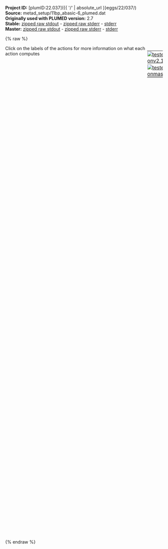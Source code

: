 **Project ID:** [plumID:22.037]({{ '/' | absolute_url }}eggs/22/037/)  
**Source:** metad_setup/11bp_abasic-6_plumed.dat  
**Originally used with PLUMED version:** 2.7  
**Stable:** [zipped raw stdout](11bp_abasic-6_plumed.dat.plumed.stdout.txt.zip) - [zipped raw stderr](11bp_abasic-6_plumed.dat.plumed.stderr.txt.zip) - [stderr](11bp_abasic-6_plumed.dat.plumed.stderr)  
**Master:** [zipped raw stdout](11bp_abasic-6_plumed.dat.plumed_master.stdout.txt.zip) - [zipped raw stderr](11bp_abasic-6_plumed.dat.plumed_master.stderr.txt.zip) - [stderr](11bp_abasic-6_plumed.dat.plumed_master.stderr)  

{% raw %}
<div style="width: 100%; float:left">
<div style="width: 90%; float:left" id="value_details_data/metad_setup/11bp_abasic-6_plumed.dat"> Click on the labels of the actions for more information on what each action computes </div>
<div style="width: 10%; float:left"><table><tr><td style="padding:1px"><a href="11bp_abasic-6_plumed.dat.plumed.stderr"><img src="https://img.shields.io/badge/v2.10-passing-green.svg" alt="tested onv2.10" /></a></td></tr><tr><td style="padding:1px"><a href="11bp_abasic-6_plumed.dat.plumed_master.stderr"><img src="https://img.shields.io/badge/master-passing-green.svg" alt="tested onmaster" /></a></td></tr></table></div></div>
<pre style="width=97%;">
<span style="color:blue" class="comment"># between atoms 1 and 10</span>
<br/><b name="data/metad_setup/11bp_abasic-6_plumed.datp1" onclick='showPath("data/metad_setup/11bp_abasic-6_plumed.dat","data/metad_setup/11bp_abasic-6_plumed.datp1","data/metad_setup/11bp_abasic-6_plumed.datp1","black")'>p1</b><span style="display:none;" id="data/metad_setup/11bp_abasic-6_plumed.datp1">The DISTANCE action with label <b>p1</b> calculates the following quantities:<table  align="center" frame="void" width="95%" cellpadding="5%"><tr><td width="5%"><b> Quantity </b>  </td><td width="5%"><b> Type </b>  </td><td><b> Description </b> </td></tr><tr><td width="5%">p1</td><td width="5%"><font color="black">scalar</font></td><td>the DISTANCE between this pair of atoms</td></tr></table></span>: <span class="plumedtooltip" style="color:green">DISTANCE<span class="right">Calculate the distance between a pair of atoms. <a href="https://www.plumed.org/doc-master/user-doc/html/_d_i_s_t_a_n_c_e.html" style="color:green">More details</a><i></i></span></span> <span class="plumedtooltip">ATOMS<span class="right">the pair of atom that we are calculating the distance between<i></i></span></span>=2,63
<b name="data/metad_setup/11bp_abasic-6_plumed.datp2" onclick='showPath("data/metad_setup/11bp_abasic-6_plumed.dat","data/metad_setup/11bp_abasic-6_plumed.datp2","data/metad_setup/11bp_abasic-6_plumed.datp2","black")'>p2</b><span style="display:none;" id="data/metad_setup/11bp_abasic-6_plumed.datp2">The DISTANCE action with label <b>p2</b> calculates the following quantities:<table  align="center" frame="void" width="95%" cellpadding="5%"><tr><td width="5%"><b> Quantity </b>  </td><td width="5%"><b> Type </b>  </td><td><b> Description </b> </td></tr><tr><td width="5%">p2</td><td width="5%"><font color="black">scalar</font></td><td>the DISTANCE between this pair of atoms</td></tr></table></span>: <span class="plumedtooltip" style="color:green">DISTANCE<span class="right">Calculate the distance between a pair of atoms. <a href="https://www.plumed.org/doc-master/user-doc/html/_d_i_s_t_a_n_c_e.html" style="color:green">More details</a><i></i></span></span> <span class="plumedtooltip">ATOMS<span class="right">the pair of atom that we are calculating the distance between<i></i></span></span>=5,60
<b name="data/metad_setup/11bp_abasic-6_plumed.datp3" onclick='showPath("data/metad_setup/11bp_abasic-6_plumed.dat","data/metad_setup/11bp_abasic-6_plumed.datp3","data/metad_setup/11bp_abasic-6_plumed.datp3","black")'>p3</b><span style="display:none;" id="data/metad_setup/11bp_abasic-6_plumed.datp3">The DISTANCE action with label <b>p3</b> calculates the following quantities:<table  align="center" frame="void" width="95%" cellpadding="5%"><tr><td width="5%"><b> Quantity </b>  </td><td width="5%"><b> Type </b>  </td><td><b> Description </b> </td></tr><tr><td width="5%">p3</td><td width="5%"><font color="black">scalar</font></td><td>the DISTANCE between this pair of atoms</td></tr></table></span>: <span class="plumedtooltip" style="color:green">DISTANCE<span class="right">Calculate the distance between a pair of atoms. <a href="https://www.plumed.org/doc-master/user-doc/html/_d_i_s_t_a_n_c_e.html" style="color:green">More details</a><i></i></span></span> <span class="plumedtooltip">ATOMS<span class="right">the pair of atom that we are calculating the distance between<i></i></span></span>=8,57
<b name="data/metad_setup/11bp_abasic-6_plumed.datp4" onclick='showPath("data/metad_setup/11bp_abasic-6_plumed.dat","data/metad_setup/11bp_abasic-6_plumed.datp4","data/metad_setup/11bp_abasic-6_plumed.datp4","black")'>p4</b><span style="display:none;" id="data/metad_setup/11bp_abasic-6_plumed.datp4">The DISTANCE action with label <b>p4</b> calculates the following quantities:<table  align="center" frame="void" width="95%" cellpadding="5%"><tr><td width="5%"><b> Quantity </b>  </td><td width="5%"><b> Type </b>  </td><td><b> Description </b> </td></tr><tr><td width="5%">p4</td><td width="5%"><font color="black">scalar</font></td><td>the DISTANCE between this pair of atoms</td></tr></table></span>: <span class="plumedtooltip" style="color:green">DISTANCE<span class="right">Calculate the distance between a pair of atoms. <a href="https://www.plumed.org/doc-master/user-doc/html/_d_i_s_t_a_n_c_e.html" style="color:green">More details</a><i></i></span></span> <span class="plumedtooltip">ATOMS<span class="right">the pair of atom that we are calculating the distance between<i></i></span></span>=11,54
<b name="data/metad_setup/11bp_abasic-6_plumed.datp5" onclick='showPath("data/metad_setup/11bp_abasic-6_plumed.dat","data/metad_setup/11bp_abasic-6_plumed.datp5","data/metad_setup/11bp_abasic-6_plumed.datp5","black")'>p5</b><span style="display:none;" id="data/metad_setup/11bp_abasic-6_plumed.datp5">The DISTANCE action with label <b>p5</b> calculates the following quantities:<table  align="center" frame="void" width="95%" cellpadding="5%"><tr><td width="5%"><b> Quantity </b>  </td><td width="5%"><b> Type </b>  </td><td><b> Description </b> </td></tr><tr><td width="5%">p5</td><td width="5%"><font color="black">scalar</font></td><td>the DISTANCE between this pair of atoms</td></tr></table></span>: <span class="plumedtooltip" style="color:green">DISTANCE<span class="right">Calculate the distance between a pair of atoms. <a href="https://www.plumed.org/doc-master/user-doc/html/_d_i_s_t_a_n_c_e.html" style="color:green">More details</a><i></i></span></span> <span class="plumedtooltip">ATOMS<span class="right">the pair of atom that we are calculating the distance between<i></i></span></span>=14,51
<b name="data/metad_setup/11bp_abasic-6_plumed.datp7" onclick='showPath("data/metad_setup/11bp_abasic-6_plumed.dat","data/metad_setup/11bp_abasic-6_plumed.datp7","data/metad_setup/11bp_abasic-6_plumed.datp7","black")'>p7</b><span style="display:none;" id="data/metad_setup/11bp_abasic-6_plumed.datp7">The DISTANCE action with label <b>p7</b> calculates the following quantities:<table  align="center" frame="void" width="95%" cellpadding="5%"><tr><td width="5%"><b> Quantity </b>  </td><td width="5%"><b> Type </b>  </td><td><b> Description </b> </td></tr><tr><td width="5%">p7</td><td width="5%"><font color="black">scalar</font></td><td>the DISTANCE between this pair of atoms</td></tr></table></span>: <span class="plumedtooltip" style="color:green">DISTANCE<span class="right">Calculate the distance between a pair of atoms. <a href="https://www.plumed.org/doc-master/user-doc/html/_d_i_s_t_a_n_c_e.html" style="color:green">More details</a><i></i></span></span> <span class="plumedtooltip">ATOMS<span class="right">the pair of atom that we are calculating the distance between<i></i></span></span>=19,45
<b name="data/metad_setup/11bp_abasic-6_plumed.datp8" onclick='showPath("data/metad_setup/11bp_abasic-6_plumed.dat","data/metad_setup/11bp_abasic-6_plumed.datp8","data/metad_setup/11bp_abasic-6_plumed.datp8","black")'>p8</b><span style="display:none;" id="data/metad_setup/11bp_abasic-6_plumed.datp8">The DISTANCE action with label <b>p8</b> calculates the following quantities:<table  align="center" frame="void" width="95%" cellpadding="5%"><tr><td width="5%"><b> Quantity </b>  </td><td width="5%"><b> Type </b>  </td><td><b> Description </b> </td></tr><tr><td width="5%">p8</td><td width="5%"><font color="black">scalar</font></td><td>the DISTANCE between this pair of atoms</td></tr></table></span>: <span class="plumedtooltip" style="color:green">DISTANCE<span class="right">Calculate the distance between a pair of atoms. <a href="https://www.plumed.org/doc-master/user-doc/html/_d_i_s_t_a_n_c_e.html" style="color:green">More details</a><i></i></span></span> <span class="plumedtooltip">ATOMS<span class="right">the pair of atom that we are calculating the distance between<i></i></span></span>=22,42
<b name="data/metad_setup/11bp_abasic-6_plumed.datp9" onclick='showPath("data/metad_setup/11bp_abasic-6_plumed.dat","data/metad_setup/11bp_abasic-6_plumed.datp9","data/metad_setup/11bp_abasic-6_plumed.datp9","black")'>p9</b><span style="display:none;" id="data/metad_setup/11bp_abasic-6_plumed.datp9">The DISTANCE action with label <b>p9</b> calculates the following quantities:<table  align="center" frame="void" width="95%" cellpadding="5%"><tr><td width="5%"><b> Quantity </b>  </td><td width="5%"><b> Type </b>  </td><td><b> Description </b> </td></tr><tr><td width="5%">p9</td><td width="5%"><font color="black">scalar</font></td><td>the DISTANCE between this pair of atoms</td></tr></table></span>: <span class="plumedtooltip" style="color:green">DISTANCE<span class="right">Calculate the distance between a pair of atoms. <a href="https://www.plumed.org/doc-master/user-doc/html/_d_i_s_t_a_n_c_e.html" style="color:green">More details</a><i></i></span></span> <span class="plumedtooltip">ATOMS<span class="right">the pair of atom that we are calculating the distance between<i></i></span></span>=25,39
<b name="data/metad_setup/11bp_abasic-6_plumed.datp10" onclick='showPath("data/metad_setup/11bp_abasic-6_plumed.dat","data/metad_setup/11bp_abasic-6_plumed.datp10","data/metad_setup/11bp_abasic-6_plumed.datp10","black")'>p10</b><span style="display:none;" id="data/metad_setup/11bp_abasic-6_plumed.datp10">The DISTANCE action with label <b>p10</b> calculates the following quantities:<table  align="center" frame="void" width="95%" cellpadding="5%"><tr><td width="5%"><b> Quantity </b>  </td><td width="5%"><b> Type </b>  </td><td><b> Description </b> </td></tr><tr><td width="5%">p10</td><td width="5%"><font color="black">scalar</font></td><td>the DISTANCE between this pair of atoms</td></tr></table></span>: <span class="plumedtooltip" style="color:green">DISTANCE<span class="right">Calculate the distance between a pair of atoms. <a href="https://www.plumed.org/doc-master/user-doc/html/_d_i_s_t_a_n_c_e.html" style="color:green">More details</a><i></i></span></span> <span class="plumedtooltip">ATOMS<span class="right">the pair of atom that we are calculating the distance between<i></i></span></span>=28,36
<b name="data/metad_setup/11bp_abasic-6_plumed.datp11" onclick='showPath("data/metad_setup/11bp_abasic-6_plumed.dat","data/metad_setup/11bp_abasic-6_plumed.datp11","data/metad_setup/11bp_abasic-6_plumed.datp11","black")'>p11</b><span style="display:none;" id="data/metad_setup/11bp_abasic-6_plumed.datp11">The DISTANCE action with label <b>p11</b> calculates the following quantities:<table  align="center" frame="void" width="95%" cellpadding="5%"><tr><td width="5%"><b> Quantity </b>  </td><td width="5%"><b> Type </b>  </td><td><b> Description </b> </td></tr><tr><td width="5%">p11</td><td width="5%"><font color="black">scalar</font></td><td>the DISTANCE between this pair of atoms</td></tr></table></span>: <span class="plumedtooltip" style="color:green">DISTANCE<span class="right">Calculate the distance between a pair of atoms. <a href="https://www.plumed.org/doc-master/user-doc/html/_d_i_s_t_a_n_c_e.html" style="color:green">More details</a><i></i></span></span> <span class="plumedtooltip">ATOMS<span class="right">the pair of atom that we are calculating the distance between<i></i></span></span>=31,33 

<span id="data/metad_setup/11bp_abasic-6_plumed.datd1_short"><b name="data/metad_setup/11bp_abasic-6_plumed.datd1" onclick='showPath("data/metad_setup/11bp_abasic-6_plumed.dat","data/metad_setup/11bp_abasic-6_plumed.datd1","data/metad_setup/11bp_abasic-6_plumed.datd1_shortcut","blue")'>d1</b><span style="display:none;" id="data/metad_setup/11bp_abasic-6_plumed.datd1_shortcut">The DISTANCES action with label <b>d1</b> calculates the following quantities:<table  align="center" frame="void" width="95%" cellpadding="5%"><tr><td width="5%"><b> Quantity </b>  </td><td width="5%"><b> Type </b>  </td><td><b> Description </b> </td></tr><tr><td width="5%">d1</td><td width="5%"><font color="blue">vector</font></td><td>the DISTANCES between the each pair of atoms that were specified</td></tr><tr><td width="5%">d1_mean</td><td width="5%"><font color="black">scalar</font></td><td>the mean of the colvars</td></tr></table></span>: <span class="plumedtooltip" style="color:green">DISTANCES<span class="right">Calculate the distances between multiple piars of atoms This action is <a class="toggler" href='javascript:;' onclick='toggleDisplay("data/metad_setup/11bp_abasic-6_plumed.datd1");'>a shortcut</a>. <a href="https://www.plumed.org/doc-master/user-doc/html/_d_i_s_t_a_n_c_e_s.html">More details</a><i></i></span></span> <span class="plumedtooltip">ATOMS1<span class="right">the pairs of atoms that you would like to calculate the angles for<i></i></span></span>=2,63 <span class="plumedtooltip">ATOMS2<span class="right">the pairs of atoms that you would like to calculate the angles for<i></i></span></span>=5,60 <span class="plumedtooltip">ATOMS3<span class="right">the pairs of atoms that you would like to calculate the angles for<i></i></span></span>=8,57 <span class="plumedtooltip">ATOMS4<span class="right">the pairs of atoms that you would like to calculate the angles for<i></i></span></span>=11,54 <span class="plumedtooltip">ATOMS5<span class="right">the pairs of atoms that you would like to calculate the angles for<i></i></span></span>=14,51 <span class="plumedtooltip">ATOMS6<span class="right">the pairs of atoms that you would like to calculate the angles for<i></i></span></span>=19,45 <span class="plumedtooltip">ATOMS7<span class="right">the pairs of atoms that you would like to calculate the angles for<i></i></span></span>=22,42 <span class="plumedtooltip">ATOMS8<span class="right">the pairs of atoms that you would like to calculate the angles for<i></i></span></span>=25,39 <span class="plumedtooltip">ATOMS9<span class="right">the pairs of atoms that you would like to calculate the angles for<i></i></span></span>=28,36 <span class="plumedtooltip">ATOMS10<span class="right">the pairs of atoms that you would like to calculate the angles for<i></i></span></span>=31,33 <span class="plumedtooltip">MEAN<span class="right"> calculate the mean of all the quantities<i></i></span></span>
</span><span id="data/metad_setup/11bp_abasic-6_plumed.datd1_long" style="display:none;"><span style="color:blue" class="comment"># PLUMED interprets the command:
</span><span class="toggler" style="color:red" onclick='toggleDisplay("data/metad_setup/11bp_abasic-6_plumed.datd1")'># d1: DISTANCES ATOMS1=2,63 ATOMS2=5,60 ATOMS3=8,57 ATOMS4=11,54 ATOMS5=14,51 ATOMS6=19,45 ATOMS7=22,42 ATOMS8=25,39 ATOMS9=28,36 ATOMS10=31,33 MEAN</span>
<span style="color:blue" class="comment"># as follows (Click the red comment above to revert to the short version of the input):</span>
<b name="data/metad_setup/11bp_abasic-6_plumed.datd1_vatom1" onclick='showPath("data/metad_setup/11bp_abasic-6_plumed.dat","data/metad_setup/11bp_abasic-6_plumed.datd1_vatom1","data/metad_setup/11bp_abasic-6_plumed.datd1_vatom1","violet")'>d1_vatom1</b><span style="display:none;" id="data/metad_setup/11bp_abasic-6_plumed.datd1_vatom1">The CENTER_FAST action with label <b>d1_vatom1</b> calculates the following quantities:<table  align="center" frame="void" width="95%" cellpadding="5%"><tr><td width="5%"><b> Quantity </b>  </td><td width="5%"><b> Type </b>  </td><td><b> Description </b> </td></tr><tr><td width="5%">d1_vatom1</td><td width="5%"><font color="violet">atoms</font></td><td>virtual atom calculated by CENTER_FAST action</td></tr></table></span>: <span class="plumedtooltip" style="color:green">CENTER<span class="right">Calculate the center for a group of atoms, with arbitrary weights. <a href="https://www.plumed.org/doc-master/user-doc/html/_c_e_n_t_e_r.html" style="color:green">More details</a><i></i></span></span> <span class="plumedtooltip">ATOMS<span class="right">the group of atoms that you are calculating the Gyration Tensor for<i></i></span></span>=2,63
<b name="data/metad_setup/11bp_abasic-6_plumed.datd1_vatom2" onclick='showPath("data/metad_setup/11bp_abasic-6_plumed.dat","data/metad_setup/11bp_abasic-6_plumed.datd1_vatom2","data/metad_setup/11bp_abasic-6_plumed.datd1_vatom2","violet")'>d1_vatom2</b><span style="display:none;" id="data/metad_setup/11bp_abasic-6_plumed.datd1_vatom2">The CENTER_FAST action with label <b>d1_vatom2</b> calculates the following quantities:<table  align="center" frame="void" width="95%" cellpadding="5%"><tr><td width="5%"><b> Quantity </b>  </td><td width="5%"><b> Type </b>  </td><td><b> Description </b> </td></tr><tr><td width="5%">d1_vatom2</td><td width="5%"><font color="violet">atoms</font></td><td>virtual atom calculated by CENTER_FAST action</td></tr></table></span>: <span class="plumedtooltip" style="color:green">CENTER<span class="right">Calculate the center for a group of atoms, with arbitrary weights. <a href="https://www.plumed.org/doc-master/user-doc/html/_c_e_n_t_e_r.html" style="color:green">More details</a><i></i></span></span> <span class="plumedtooltip">ATOMS<span class="right">the group of atoms that you are calculating the Gyration Tensor for<i></i></span></span>=5,60
<b name="data/metad_setup/11bp_abasic-6_plumed.datd1_vatom3" onclick='showPath("data/metad_setup/11bp_abasic-6_plumed.dat","data/metad_setup/11bp_abasic-6_plumed.datd1_vatom3","data/metad_setup/11bp_abasic-6_plumed.datd1_vatom3","violet")'>d1_vatom3</b><span style="display:none;" id="data/metad_setup/11bp_abasic-6_plumed.datd1_vatom3">The CENTER_FAST action with label <b>d1_vatom3</b> calculates the following quantities:<table  align="center" frame="void" width="95%" cellpadding="5%"><tr><td width="5%"><b> Quantity </b>  </td><td width="5%"><b> Type </b>  </td><td><b> Description </b> </td></tr><tr><td width="5%">d1_vatom3</td><td width="5%"><font color="violet">atoms</font></td><td>virtual atom calculated by CENTER_FAST action</td></tr></table></span>: <span class="plumedtooltip" style="color:green">CENTER<span class="right">Calculate the center for a group of atoms, with arbitrary weights. <a href="https://www.plumed.org/doc-master/user-doc/html/_c_e_n_t_e_r.html" style="color:green">More details</a><i></i></span></span> <span class="plumedtooltip">ATOMS<span class="right">the group of atoms that you are calculating the Gyration Tensor for<i></i></span></span>=8,57
<b name="data/metad_setup/11bp_abasic-6_plumed.datd1_vatom4" onclick='showPath("data/metad_setup/11bp_abasic-6_plumed.dat","data/metad_setup/11bp_abasic-6_plumed.datd1_vatom4","data/metad_setup/11bp_abasic-6_plumed.datd1_vatom4","violet")'>d1_vatom4</b><span style="display:none;" id="data/metad_setup/11bp_abasic-6_plumed.datd1_vatom4">The CENTER_FAST action with label <b>d1_vatom4</b> calculates the following quantities:<table  align="center" frame="void" width="95%" cellpadding="5%"><tr><td width="5%"><b> Quantity </b>  </td><td width="5%"><b> Type </b>  </td><td><b> Description </b> </td></tr><tr><td width="5%">d1_vatom4</td><td width="5%"><font color="violet">atoms</font></td><td>virtual atom calculated by CENTER_FAST action</td></tr></table></span>: <span class="plumedtooltip" style="color:green">CENTER<span class="right">Calculate the center for a group of atoms, with arbitrary weights. <a href="https://www.plumed.org/doc-master/user-doc/html/_c_e_n_t_e_r.html" style="color:green">More details</a><i></i></span></span> <span class="plumedtooltip">ATOMS<span class="right">the group of atoms that you are calculating the Gyration Tensor for<i></i></span></span>=11,54
<b name="data/metad_setup/11bp_abasic-6_plumed.datd1_vatom5" onclick='showPath("data/metad_setup/11bp_abasic-6_plumed.dat","data/metad_setup/11bp_abasic-6_plumed.datd1_vatom5","data/metad_setup/11bp_abasic-6_plumed.datd1_vatom5","violet")'>d1_vatom5</b><span style="display:none;" id="data/metad_setup/11bp_abasic-6_plumed.datd1_vatom5">The CENTER_FAST action with label <b>d1_vatom5</b> calculates the following quantities:<table  align="center" frame="void" width="95%" cellpadding="5%"><tr><td width="5%"><b> Quantity </b>  </td><td width="5%"><b> Type </b>  </td><td><b> Description </b> </td></tr><tr><td width="5%">d1_vatom5</td><td width="5%"><font color="violet">atoms</font></td><td>virtual atom calculated by CENTER_FAST action</td></tr></table></span>: <span class="plumedtooltip" style="color:green">CENTER<span class="right">Calculate the center for a group of atoms, with arbitrary weights. <a href="https://www.plumed.org/doc-master/user-doc/html/_c_e_n_t_e_r.html" style="color:green">More details</a><i></i></span></span> <span class="plumedtooltip">ATOMS<span class="right">the group of atoms that you are calculating the Gyration Tensor for<i></i></span></span>=14,51
<b name="data/metad_setup/11bp_abasic-6_plumed.datd1_vatom6" onclick='showPath("data/metad_setup/11bp_abasic-6_plumed.dat","data/metad_setup/11bp_abasic-6_plumed.datd1_vatom6","data/metad_setup/11bp_abasic-6_plumed.datd1_vatom6","violet")'>d1_vatom6</b><span style="display:none;" id="data/metad_setup/11bp_abasic-6_plumed.datd1_vatom6">The CENTER_FAST action with label <b>d1_vatom6</b> calculates the following quantities:<table  align="center" frame="void" width="95%" cellpadding="5%"><tr><td width="5%"><b> Quantity </b>  </td><td width="5%"><b> Type </b>  </td><td><b> Description </b> </td></tr><tr><td width="5%">d1_vatom6</td><td width="5%"><font color="violet">atoms</font></td><td>virtual atom calculated by CENTER_FAST action</td></tr></table></span>: <span class="plumedtooltip" style="color:green">CENTER<span class="right">Calculate the center for a group of atoms, with arbitrary weights. <a href="https://www.plumed.org/doc-master/user-doc/html/_c_e_n_t_e_r.html" style="color:green">More details</a><i></i></span></span> <span class="plumedtooltip">ATOMS<span class="right">the group of atoms that you are calculating the Gyration Tensor for<i></i></span></span>=19,45
<b name="data/metad_setup/11bp_abasic-6_plumed.datd1_vatom7" onclick='showPath("data/metad_setup/11bp_abasic-6_plumed.dat","data/metad_setup/11bp_abasic-6_plumed.datd1_vatom7","data/metad_setup/11bp_abasic-6_plumed.datd1_vatom7","violet")'>d1_vatom7</b><span style="display:none;" id="data/metad_setup/11bp_abasic-6_plumed.datd1_vatom7">The CENTER_FAST action with label <b>d1_vatom7</b> calculates the following quantities:<table  align="center" frame="void" width="95%" cellpadding="5%"><tr><td width="5%"><b> Quantity </b>  </td><td width="5%"><b> Type </b>  </td><td><b> Description </b> </td></tr><tr><td width="5%">d1_vatom7</td><td width="5%"><font color="violet">atoms</font></td><td>virtual atom calculated by CENTER_FAST action</td></tr></table></span>: <span class="plumedtooltip" style="color:green">CENTER<span class="right">Calculate the center for a group of atoms, with arbitrary weights. <a href="https://www.plumed.org/doc-master/user-doc/html/_c_e_n_t_e_r.html" style="color:green">More details</a><i></i></span></span> <span class="plumedtooltip">ATOMS<span class="right">the group of atoms that you are calculating the Gyration Tensor for<i></i></span></span>=22,42
<b name="data/metad_setup/11bp_abasic-6_plumed.datd1_vatom8" onclick='showPath("data/metad_setup/11bp_abasic-6_plumed.dat","data/metad_setup/11bp_abasic-6_plumed.datd1_vatom8","data/metad_setup/11bp_abasic-6_plumed.datd1_vatom8","violet")'>d1_vatom8</b><span style="display:none;" id="data/metad_setup/11bp_abasic-6_plumed.datd1_vatom8">The CENTER_FAST action with label <b>d1_vatom8</b> calculates the following quantities:<table  align="center" frame="void" width="95%" cellpadding="5%"><tr><td width="5%"><b> Quantity </b>  </td><td width="5%"><b> Type </b>  </td><td><b> Description </b> </td></tr><tr><td width="5%">d1_vatom8</td><td width="5%"><font color="violet">atoms</font></td><td>virtual atom calculated by CENTER_FAST action</td></tr></table></span>: <span class="plumedtooltip" style="color:green">CENTER<span class="right">Calculate the center for a group of atoms, with arbitrary weights. <a href="https://www.plumed.org/doc-master/user-doc/html/_c_e_n_t_e_r.html" style="color:green">More details</a><i></i></span></span> <span class="plumedtooltip">ATOMS<span class="right">the group of atoms that you are calculating the Gyration Tensor for<i></i></span></span>=25,39
<b name="data/metad_setup/11bp_abasic-6_plumed.datd1_vatom9" onclick='showPath("data/metad_setup/11bp_abasic-6_plumed.dat","data/metad_setup/11bp_abasic-6_plumed.datd1_vatom9","data/metad_setup/11bp_abasic-6_plumed.datd1_vatom9","violet")'>d1_vatom9</b><span style="display:none;" id="data/metad_setup/11bp_abasic-6_plumed.datd1_vatom9">The CENTER_FAST action with label <b>d1_vatom9</b> calculates the following quantities:<table  align="center" frame="void" width="95%" cellpadding="5%"><tr><td width="5%"><b> Quantity </b>  </td><td width="5%"><b> Type </b>  </td><td><b> Description </b> </td></tr><tr><td width="5%">d1_vatom9</td><td width="5%"><font color="violet">atoms</font></td><td>virtual atom calculated by CENTER_FAST action</td></tr></table></span>: <span class="plumedtooltip" style="color:green">CENTER<span class="right">Calculate the center for a group of atoms, with arbitrary weights. <a href="https://www.plumed.org/doc-master/user-doc/html/_c_e_n_t_e_r.html" style="color:green">More details</a><i></i></span></span> <span class="plumedtooltip">ATOMS<span class="right">the group of atoms that you are calculating the Gyration Tensor for<i></i></span></span>=28,36
<b name="data/metad_setup/11bp_abasic-6_plumed.datd1_vatom10" onclick='showPath("data/metad_setup/11bp_abasic-6_plumed.dat","data/metad_setup/11bp_abasic-6_plumed.datd1_vatom10","data/metad_setup/11bp_abasic-6_plumed.datd1_vatom10","violet")'>d1_vatom10</b><span style="display:none;" id="data/metad_setup/11bp_abasic-6_plumed.datd1_vatom10">The CENTER_FAST action with label <b>d1_vatom10</b> calculates the following quantities:<table  align="center" frame="void" width="95%" cellpadding="5%"><tr><td width="5%"><b> Quantity </b>  </td><td width="5%"><b> Type </b>  </td><td><b> Description </b> </td></tr><tr><td width="5%">d1_vatom10</td><td width="5%"><font color="violet">atoms</font></td><td>virtual atom calculated by CENTER_FAST action</td></tr></table></span>: <span class="plumedtooltip" style="color:green">CENTER<span class="right">Calculate the center for a group of atoms, with arbitrary weights. <a href="https://www.plumed.org/doc-master/user-doc/html/_c_e_n_t_e_r.html" style="color:green">More details</a><i></i></span></span> <span class="plumedtooltip">ATOMS<span class="right">the group of atoms that you are calculating the Gyration Tensor for<i></i></span></span>=31,33
<b name="data/metad_setup/11bp_abasic-6_plumed.datd1_grp" onclick='showPath("data/metad_setup/11bp_abasic-6_plumed.dat","data/metad_setup/11bp_abasic-6_plumed.datd1_grp","data/metad_setup/11bp_abasic-6_plumed.datd1_grp","violet")'>d1_grp</b><span style="display:none;" id="data/metad_setup/11bp_abasic-6_plumed.datd1_grp">The GROUP action with label <b>d1_grp</b> calculates the following quantities:<table  align="center" frame="void" width="95%" cellpadding="5%"><tr><td width="5%"><b> Quantity </b>  </td><td width="5%"><b> Type </b>  </td><td><b> Description </b> </td></tr><tr><td width="5%">d1_grp</td><td width="5%"><font color="violet">atoms</font></td><td>indices of atoms specified in GROUP</td></tr></table></span>: <span class="plumedtooltip" style="color:green">GROUP<span class="right">Define a group of atoms so that a particular list of atoms can be referenced with a single label in definitions of CVs or virtual atoms. <a href="https://www.plumed.org/doc-master/user-doc/html/_g_r_o_u_p.html" style="color:green">More details</a><i></i></span></span> <span class="plumedtooltip">ATOMS<span class="right">the numerical indexes for the set of atoms in the group<i></i></span></span>=<b name="data/metad_setup/11bp_abasic-6_plumed.datd1_vatom1">d1_vatom1</b>,<b name="data/metad_setup/11bp_abasic-6_plumed.datd1_vatom2">d1_vatom2</b>,<b name="data/metad_setup/11bp_abasic-6_plumed.datd1_vatom3">d1_vatom3</b>,<b name="data/metad_setup/11bp_abasic-6_plumed.datd1_vatom4">d1_vatom4</b>,<b name="data/metad_setup/11bp_abasic-6_plumed.datd1_vatom5">d1_vatom5</b>,<b name="data/metad_setup/11bp_abasic-6_plumed.datd1_vatom6">d1_vatom6</b>,<b name="data/metad_setup/11bp_abasic-6_plumed.datd1_vatom7">d1_vatom7</b>,<b name="data/metad_setup/11bp_abasic-6_plumed.datd1_vatom8">d1_vatom8</b>,<b name="data/metad_setup/11bp_abasic-6_plumed.datd1_vatom9">d1_vatom9</b>,<b name="data/metad_setup/11bp_abasic-6_plumed.datd1_vatom10">d1_vatom10</b>
<b name="data/metad_setup/11bp_abasic-6_plumed.datd1" onclick='showPath("data/metad_setup/11bp_abasic-6_plumed.dat","data/metad_setup/11bp_abasic-6_plumed.datd1","data/metad_setup/11bp_abasic-6_plumed.datd1","blue")'>d1</b><span style="display:none;" id="data/metad_setup/11bp_abasic-6_plumed.datd1">The DISTANCE action with label <b>d1</b> calculates the following quantities:<table  align="center" frame="void" width="95%" cellpadding="5%"><tr><td width="5%"><b> Quantity </b>  </td><td width="5%"><b> Type </b>  </td><td><b> Description </b> </td></tr><tr><td width="5%">d1</td><td width="5%"><font color="blue">vector</font></td><td>the DISTANCE for each set of specified atoms</td></tr></table></span>: <span class="plumedtooltip" style="color:green">DISTANCE<span class="right">Calculate the distance between a pair of atoms. <a href="https://www.plumed.org/doc-master/user-doc/html/_d_i_s_t_a_n_c_e.html" style="color:green">More details</a><i></i></span></span> <span class="plumedtooltip">ATOMS1<span class="right">the pair of atom that we are calculating the distance between<i></i></span></span>=2,63 <span class="plumedtooltip">ATOMS2<span class="right">the pair of atom that we are calculating the distance between<i></i></span></span>=5,60 <span class="plumedtooltip">ATOMS3<span class="right">the pair of atom that we are calculating the distance between<i></i></span></span>=8,57 <span class="plumedtooltip">ATOMS4<span class="right">the pair of atom that we are calculating the distance between<i></i></span></span>=11,54 <span class="plumedtooltip">ATOMS5<span class="right">the pair of atom that we are calculating the distance between<i></i></span></span>=14,51     <span style="color:blue" class="comment"># Action input conctinues with 5 further ATOMSn keywords, </span>
<b name="data/metad_setup/11bp_abasic-6_plumed.datd1_mean" onclick='showPath("data/metad_setup/11bp_abasic-6_plumed.dat","data/metad_setup/11bp_abasic-6_plumed.datd1_mean","data/metad_setup/11bp_abasic-6_plumed.datd1_mean","black")'>d1_mean</b><span style="display:none;" id="data/metad_setup/11bp_abasic-6_plumed.datd1_mean">The MEAN action with label <b>d1_mean</b> calculates the following quantities:<table  align="center" frame="void" width="95%" cellpadding="5%"><tr><td width="5%"><b> Quantity </b>  </td><td width="5%"><b> Type </b>  </td><td><b> Description </b> </td></tr><tr><td width="5%">d1_mean</td><td width="5%"><font color="black">scalar</font></td><td>the mean of all the elements in the input vector</td></tr></table></span>: <span class="plumedtooltip" style="color:green">MEAN<span class="right">Calculate the arithmetic mean of the elements in a vector <a href="https://www.plumed.org/doc-master/user-doc/html/_m_e_a_n.html" style="color:green">More details</a><i></i></span></span> <span class="plumedtooltip">ARG<span class="right">the values input to this function<i></i></span></span>=<b name="data/metad_setup/11bp_abasic-6_plumed.datd1">d1</b> <span class="plumedtooltip">PERIODIC<span class="right">if the output of your function is periodic then you should specify the periodicity of the function<i></i></span></span>=NO
<span style="color:blue"># --- End of included input --- </span></span><br/><span class="plumedtooltip" style="color:green">METAD<span class="right">Used to performed metadynamics on one or more collective variables. <a href="https://www.plumed.org/doc-master/user-doc/html/_m_e_t_a_d.html" style="color:green">More details</a><i></i></span></span> ...
<span class="plumedtooltip">LABEL<span class="right">a label for the action so that its output can be referenced in the input to other actions<i></i></span></span>=<b name="data/metad_setup/11bp_abasic-6_plumed.datmetad" onclick='showPath("data/metad_setup/11bp_abasic-6_plumed.dat","data/metad_setup/11bp_abasic-6_plumed.datmetad","data/metad_setup/11bp_abasic-6_plumed.datmetad","black")'>metad</b><span style="display:none;" id="data/metad_setup/11bp_abasic-6_plumed.datmetad">The METAD action with label <b>metad</b> calculates the following quantities:<table  align="center" frame="void" width="95%" cellpadding="5%"><tr><td width="5%"><b> Quantity </b>  </td><td width="5%"><b> Type </b>  </td><td><b> Description </b> </td></tr><tr><td width="5%">metad.bias</td><td width="5%"><font color="black">scalar</font></td><td>the instantaneous value of the bias potential</td></tr></table></span>
<span class="plumedtooltip">ARG<span class="right">the labels of the scalars on which the bias will act<i></i></span></span>=<b name="data/metad_setup/11bp_abasic-6_plumed.datd1">d1.mean</b>  <span style="color:blue" class="comment"># take the mean of all distanes</span>
<span class="plumedtooltip">PACE<span class="right">the frequency for hill addition<i></i></span></span>=1000
<span class="plumedtooltip">HEIGHT<span class="right">the heights of the Gaussian hills<i></i></span></span>=0.5 <span style="color:blue" class="comment">#1.2</span>
<span class="plumedtooltip">SIGMA<span class="right">the widths of the Gaussian hills<i></i></span></span>=0.08 <span style="color:blue" class="comment">#0.35</span>
<span class="plumedtooltip">FILE<span class="right"> a file in which the list of added hills is stored<i></i></span></span>=HILLS
<span class="plumedtooltip">BIASFACTOR<span class="right">use well tempered metadynamics and use this bias factor<i></i></span></span>=6.0
<span class="plumedtooltip">TEMP<span class="right">the system temperature - this is only needed if you are doing well-tempered metadynamics<i></i></span></span>=315.0
<span class="plumedtooltip">GRID_MIN<span class="right">the lower bounds for the grid<i></i></span></span>=0.45
<span class="plumedtooltip">GRID_MAX<span class="right">the upper bounds for the grid<i></i></span></span>=7.5
... METAD
<br/><span class="plumedtooltip" style="color:green">PRINT<span class="right">Print quantities to a file. <a href="https://www.plumed.org/doc-master/user-doc/html/_p_r_i_n_t.html" style="color:green">More details</a><i></i></span></span> <span class="plumedtooltip">ARG<span class="right">the labels of the values that you would like to print to the file<i></i></span></span>=<b name="data/metad_setup/11bp_abasic-6_plumed.datp1">p1</b>,<b name="data/metad_setup/11bp_abasic-6_plumed.datp2">p2</b>,<b name="data/metad_setup/11bp_abasic-6_plumed.datp3">p3</b>,<b name="data/metad_setup/11bp_abasic-6_plumed.datp4">p4</b>,<b name="data/metad_setup/11bp_abasic-6_plumed.datp5">p5</b>,<b name="data/metad_setup/11bp_abasic-6_plumed.datp7">p7</b>,<b name="data/metad_setup/11bp_abasic-6_plumed.datp8">p8</b>,<b name="data/metad_setup/11bp_abasic-6_plumed.datp9">p9</b>,<b name="data/metad_setup/11bp_abasic-6_plumed.datp10">p10</b>,<b name="data/metad_setup/11bp_abasic-6_plumed.datp11">p11</b>,<b name="data/metad_setup/11bp_abasic-6_plumed.datd1">d1.mean</b>,<b name="data/metad_setup/11bp_abasic-6_plumed.datmetad">metad.bias</b> <span class="plumedtooltip">STRIDE<span class="right"> the frequency with which the quantities of interest should be output<i></i></span></span>=5000 <span class="plumedtooltip">FILE<span class="right">the name of the file on which to output these quantities<i></i></span></span>=COLVAR
</pre>
{% endraw %}
